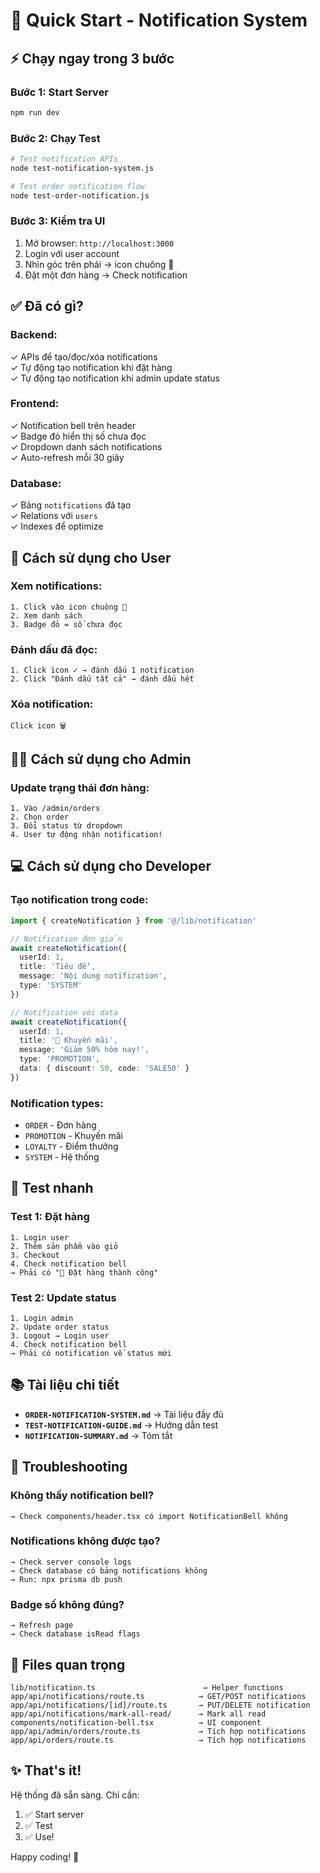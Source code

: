 # 🚀 Quick Start - Notification System

## ⚡ Chạy ngay trong 3 bước

### Bước 1: Start Server
```bash
npm run dev
```

### Bước 2: Chạy Test
```bash
# Test notification APIs
node test-notification-system.js

# Test order notification flow
node test-order-notification.js
```

### Bước 3: Kiểm tra UI
1. Mở browser: `http://localhost:3000`
2. Login với user account
3. Nhìn góc trên phải → icon chuông 🔔
4. Đặt một đơn hàng → Check notification

## ✅ Đã có gì?

### Backend:
✓ APIs để tạo/đọc/xóa notifications  
✓ Tự động tạo notification khi đặt hàng  
✓ Tự động tạo notification khi admin update status

### Frontend:
✓ Notification bell trên header  
✓ Badge đỏ hiển thị số chưa đọc  
✓ Dropdown danh sách notifications  
✓ Auto-refresh mỗi 30 giây

### Database:
✓ Bảng `notifications` đã tạo  
✓ Relations với `users`  
✓ Indexes để optimize

## 📱 Cách sử dụng cho User

### Xem notifications:
```
1. Click vào icon chuông 🔔
2. Xem danh sách
3. Badge đỏ = số chưa đọc
```

### Đánh dấu đã đọc:
```
1. Click icon ✓ → đánh dấu 1 notification
2. Click "Đánh dấu tất cả" → đánh dấu hết
```

### Xóa notification:
```
Click icon 🗑️
```

## 👨‍💼 Cách sử dụng cho Admin

### Update trạng thái đơn hàng:
```
1. Vào /admin/orders
2. Chọn order
3. Đổi status từ dropdown
4. User tự động nhận notification!
```

## 💻 Cách sử dụng cho Developer

### Tạo notification trong code:

```typescript
import { createNotification } from '@/lib/notification'

// Notification đơn giản
await createNotification({
  userId: 1,
  title: 'Tiêu đề',
  message: 'Nội dung notification',
  type: 'SYSTEM'
})

// Notification với data
await createNotification({
  userId: 1,
  title: '🎁 Khuyến mãi',
  message: 'Giảm 50% hôm nay!',
  type: 'PROMOTION',
  data: { discount: 50, code: 'SALE50' }
})
```

### Notification types:
- `ORDER` - Đơn hàng
- `PROMOTION` - Khuyến mãi  
- `LOYALTY` - Điểm thưởng
- `SYSTEM` - Hệ thống

## 🧪 Test nhanh

### Test 1: Đặt hàng
```
1. Login user
2. Thêm sản phẩm vào giỏ
3. Checkout
4. Check notification bell
→ Phải có "🎉 Đặt hàng thành công"
```

### Test 2: Update status
```
1. Login admin
2. Update order status
3. Logout → Login user
4. Check notification bell
→ Phải có notification về status mới
```

## 📚 Tài liệu chi tiết

- **`ORDER-NOTIFICATION-SYSTEM.md`** → Tài liệu đầy đủ
- **`TEST-NOTIFICATION-GUIDE.md`** → Hướng dẫn test
- **`NOTIFICATION-SUMMARY.md`** → Tóm tắt

## 🐛 Troubleshooting

### Không thấy notification bell?
```
→ Check components/header.tsx có import NotificationBell không
```

### Notifications không được tạo?
```
→ Check server console logs
→ Check database có bảng notifications không
→ Run: npx prisma db push
```

### Badge số không đúng?
```
→ Refresh page
→ Check database isRead flags
```

## 🎯 Files quan trọng

```
lib/notification.ts                        → Helper functions
app/api/notifications/route.ts            → GET/POST notifications
app/api/notifications/[id]/route.ts       → PUT/DELETE notification
app/api/notifications/mark-all-read/      → Mark all read
components/notification-bell.tsx          → UI component
app/api/admin/orders/route.ts             → Tích hợp notifications
app/api/orders/route.ts                   → Tích hợp notifications
```

## ✨ That's it!

Hệ thống đã sẵn sàng. Chỉ cần:
1. ✅ Start server
2. ✅ Test
3. ✅ Use!

Happy coding! 🎉

